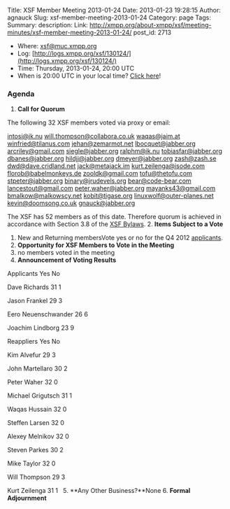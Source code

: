 Title: XSF Member Meeting 2013-01-24
Date: 2013-01-23 19:28:15
Author: agnauck
Slug: xsf-member-meeting-2013-01-24
Category: page
Tags: 
Summary: description:
Link: http://xmpp.org/about-xmpp/xsf/meeting-minutes/xsf-member-meeting-2013-01-24/
post_id: 2713


* Where: [xsf@muc.xmpp.org ](xmpp:xsf@muc.xmpp.org?join)
* Log: [http://logs.xmpp.org/xsf/130124/](http://logs.xmpp.org/xsf/130124/)
* Time: Thursday, 2013-01-24, 20:00 UTC
* When is 20:00 UTC in your local time? [Click here](http://www.worldtimeserver.com/)!

### Agenda

1. **Call for Quorum**

The following 32 XSF members voted via proxy or email:

intosi@ik.nu
will.thompson@collabora.co.uk
waqas@jaim.at
winfried@tilanus.com
jehan@zemarmot.net
lbocquet@jabber.org
arcriley@gmail.com
siegle@jabber.org
ralphm@ik.nu
tobiasfar@jabber.org
dbanes@jabber.org
hildjj@jabber.org
dmeyer@jabber.org
zash@zash.se
dwd@dave.cridland.net
jack@metajack.im
kurt.zeilenga@isode.com
florob@babelmonkeys.de
zooldk@gmail.com
tofu@thetofu.com
stpeter@jabber.org
binary@jrudevels.org
bear@code-bear.com
lancestout@gmail.com
peter.waher@jabber.org
mayanks43@gmail.com
bmalkow@malkowscy.net
kobit@tigase.org
linuxwolf@outer-planes.net
kevin@doomsong.co.uk
gnauck@jabber.org


The XSF has 52 members as of this date. Therefore quorum is achieved in accordance with Section 3.8 of the [XSF Bylaws](/about-xmpp/xsf/xsf-bylaws/).
2. **Items Subject to a Vote**
1. New and Returning membersVote yes or no for the Q4 2012 [applicants](http://wiki.xmpp.org/web/Membership_Applications_Q4_2012).
3. **Opportunity for XSF Members to Vote in the Meeting**
1. no members voted in the meeting
4. **Announcement of Voting Results**   

Applicants Yes No

Dave Richards
31
1

Jason Frankel
29
3

Eero Neuenschwander
26
6

Joachim Lindborg
23
9
 

Reappliers Yes No

Kim Alvefur
29
3

John Martellaro
30
2

Peter Waher
32
0

Michael Grigutsch
31
1

Waqas Hussain
32
0

Steffen Larsen
32
0

Alexey Melnikov
32
0

Steven Parkes
30
2

Mike Taylor
32
0

Will Thompson
29
3

Kurt Zeilenga
31
1
 
5. **Any Other Business?**None
6. **Formal Adjournment**
